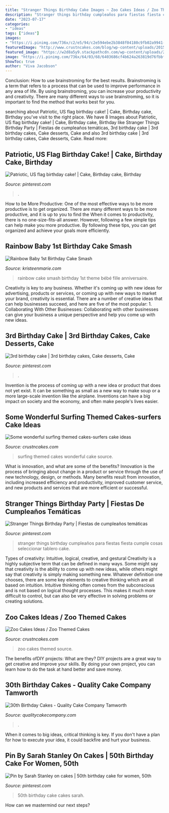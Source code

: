 ```yaml
---
title: "Stranger Things Birthday Cake Images ~ Zoo Cakes Ideas / Zoo Themed Cakes"
description: "Stranger things birthday cumpleaños para fiestas fiesta cumple cosas seleccionar tablero cake"
date: "2023-07-17"
categories:
- "ideas"
tags: ["ideas"]
images:
- "https://i.pinimg.com/736x/c2/e5/94/c2e594ebe2b3848f04180c9fb02a9941--rd-birthday-cakes-desserts.jpg"
featuredImage: "http://www.crustncakes.com/blog/wp-content/uploads/2015/10/8d177288628d3df4b550976d7cdc76bb.jpg"
featured_image: "https://w2d8a5y9.stackpathcdn.com/wp-content/uploads/2019/02/silver-white-drip-custom-topper-521x705.jpg"
image: "https://i.pinimg.com/736x/64/03/68/6403686cf4b624a263819d76fbbf42f7--us-flags-birthday-cakes.jpg"
ShowToc: true
author: "Viva Jacobson"
---
```



Conclusion: How to use brainstroming for the best results.
Brainstroming is a term that refers to a process that can be used to improve performance in any area of life. By using brainstroming, you can increase your productivity and creativity. There are many different ways to use brainstroming, so it is important to find the method that works best for you.

	

		
searching about Patriotic, US flag birthday cake! | Cake, Birthday cake, Birthday you've visit to the right place. We have 8 Images about Patriotic, US flag birthday cake! | Cake, Birthday cake, Birthday like Stranger Things Birthday Party | Fiestas de cumpleaños temáticas, 3rd birthday cake | 3rd birthday cakes, Cake desserts, Cake and also 3rd birthday cake | 3rd birthday cakes, Cake desserts, Cake. Read more:
		
    
## Patriotic, US Flag Birthday Cake! | Cake, Birthday Cake, Birthday

<img loading=lazy src="https://i.pinimg.com/736x/64/03/68/6403686cf4b624a263819d76fbbf42f7--us-flags-birthday-cakes.jpg" onerror="this.onerror=null;this.src='https://tse4.mm.bing.net/th?id=OIP.GB4M_tjmCrZ3ISeHXUDJvgHaJ7&amp;pid=15.1';" alt="Patriotic, US flag birthday cake! | Cake, Birthday cake, Birthday">

_Source: pinterest.com_

>. 

	

How to be More Productive: One of the most effective ways to be more productive is to get organized. There are many different ways to be more productive, and it is up to you to find the
When it comes to productivity, there is no one-size-fits-all answer. However, following a few simple tips can help make you more productive. By following these tips, you can get organized and achieve your goals more efficiently.

    
## Rainbow Baby 1st Birthday Cake Smash

<img loading=lazy src="http://kristeenmarie.com/photography/blog/wp-content/uploads/2017/01/2017-01-26_0003.jpg" onerror="this.onerror=null;this.src='https://tse2.mm.bing.net/th?id=OIP.Iy0ASEkX_30ScDe6j0xCWQHaSO&amp;pid=15.1';" alt="Rainbow Baby 1st Birthday Cake Smash">

_Source: kristeenmarie.com_

>rainbow cake smash birthday 1st theme bébé fille anniversaire. 

	

Creativity is key to any business. Whether it's coming up with new ideas for advertising, products or services, or coming up with new ways to market your brand, creativity is essential. There are a number of creative ideas that can help businesses succeed, and here are five of the most popular: 1. Collaborating With Other Businesses: Collaborating with other businesses can give your business a unique perspective and help you come up with new ideas.

    
## 3rd Birthday Cake | 3rd Birthday Cakes, Cake Desserts, Cake

<img loading=lazy src="https://i.pinimg.com/736x/c2/e5/94/c2e594ebe2b3848f04180c9fb02a9941--rd-birthday-cakes-desserts.jpg" onerror="this.onerror=null;this.src='https://tse3.mm.bing.net/th?id=OIP.O6qZfLPxBY0VZEDY7k_kFwHaLH&amp;pid=15.1';" alt="3rd birthday cake | 3rd birthday cakes, Cake desserts, Cake">

_Source: pinterest.com_

>. 

	

Invention is the process of coming up with a new idea or product that does not yet exist. It can be something as small as a new way to make soup or a more large-scale invention like the airplane. Inventions can have a big impact on society and the economy, and often make people's lives easier.

    
## Some Wonderful Surfing Themed Cakes-surfers Cake Ideas

<img loading=lazy src="http://www.crustncakes.com/blog/wp-content/uploads/2017/03/488fd8595363b67246db7d2852a989d4.jpg" onerror="this.onerror=null;this.src='https://tse4.mm.bing.net/th?id=OIP.T-cf1hbp3DjuqoYE_iNBfQHaKU&amp;pid=15.1';" alt="Some wonderful surfing themed cakes-surfers cake ideas">

_Source: crustncakes.com_

>surfing themed cakes wonderful cake source. 

	

What is innovation, and what are some of the benefits?
Innovation is the process of bringing about change in a product or service through the use of new technology, design, or methods. Many benefits result from innovation, including increased efficiency and productivity, improved customer service, and new products and services that are more efficient or successful.

    
## Stranger Things Birthday Party | Fiestas De Cumpleaños Temáticas

<img loading=lazy src="https://i.pinimg.com/736x/9d/a6/a1/9da6a1ad1a4dd29ef71365b0e703d233.jpg" onerror="this.onerror=null;this.src='https://tse3.mm.bing.net/th?id=OIP.X01PCGttkhLYV9SQ_cbkOgHaNJ&amp;pid=15.1';" alt="Stranger Things Birthday Party | Fiestas de cumpleaños temáticas">

_Source: pinterest.com_

>stranger things birthday cumpleaños para fiestas fiesta cumple cosas seleccionar tablero cake. 

	

Types of creativity: Intuitive, logical, creative, and gestural
Creativity is a highly subjective term that can be defined in many ways. Some might say that creativity is the ability to come up with new ideas, while others might say that creativity is simply making something new. Whatever definition one chooses, there are some key elements to creative thinking which are all based on intuition. Intuitive thinking often comes from the subconscious and is not based on logical thought processes. This makes it much more difficult to control, but can also be very effective in solving problems or creating solutions.

    
## Zoo Cakes Ideas / Zoo Themed Cakes

<img loading=lazy src="http://www.crustncakes.com/blog/wp-content/uploads/2015/10/8d177288628d3df4b550976d7cdc76bb.jpg" onerror="this.onerror=null;this.src='https://tse4.mm.bing.net/th?id=OIP._iIEdI4Kf5OO-3YL_eMxTQHaJ4&amp;pid=15.1';" alt="Zoo Cakes Ideas / Zoo Themed Cakes">

_Source: crustncakes.com_

>zoo cakes themed source. 

	

The benefits ofDIY projects: What are they?
DIY projects are a great way to get creative and improve your skills. By doing your own project, you can learn how to do the task at hand better and save money.

    
## 30th Birthday Cakes - Quality Cake Company Tamworth

<img loading=lazy src="https://w2d8a5y9.stackpathcdn.com/wp-content/uploads/2019/02/silver-white-drip-custom-topper-521x705.jpg" onerror="this.onerror=null;this.src='https://tse2.mm.bing.net/th?id=OIP.gqzuTUp-gW-zGxUJytW-mAHaKB&amp;pid=15.1';" alt="30th Birthday Cakes - Quality Cake Company Tamworth">

_Source: qualitycakecompany.com_

>. 

	

When it comes to big ideas, critical thinking is key. If you don't have a plan for how to execute your idea, it could backfire and hurt your business.

    
## Pin By Sarah Stanley On Cakes | 50th Birthday Cake For Women, 50th

<img loading=lazy src="https://i.pinimg.com/736x/0d/d4/84/0dd484b5a15b5730ff57afcb6d78983f--cakes.jpg" onerror="this.onerror=null;this.src='https://tse4.mm.bing.net/th?id=OIP.L77K9W0VKUmH9p7v7VeiSgHaJ4&amp;pid=15.1';" alt="Pin by Sarah Stanley on cakes | 50th birthday cake for women, 50th">

_Source: pinterest.com_

>50th birthday cake cakes sarah. 

	

How can we mastermind our next steps?

